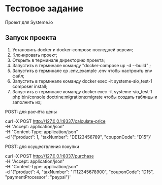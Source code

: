 # Тестовое задание
Проект для Systeme.io

## Запуск проекта
1) Установить docker и docker-compose последней версии;
2) Клонировать проект;
3) Открыть в терминале директорию проекта;
4) Запустить в терминале команду "docker-compose up -d --build" ;
5) Запустить в терминале cp .env_example .env чтобы настроить env файл;
6) Запустить в терминале команду docker exec -it systeme-sio_test-1 composer install;
7) Запустить в терминале команду docker exec -it systeme-sio_test-1 php bin/console doctrine:migrations:migrate чтобы создать таблицы и заполнить их;


POST: для расчёта цены

curl -X POST http://127.0.0.1:8337/calculate-price \
-H "Accept: application/json" \
-H "Content-Type: application/json" \
-d '{"product": 1, "taxNumber": "DE123456789", "couponCode": "D15"}'


POST: для осуществления покупки

curl -X POST http://127.0.0.1:8337/purchase \
-H "Accept: application/json" \
-H "Content-Type: application/json" \
-d '{"product": 4, "taxNumber": "IT12345678900", "couponCode": "D15", "paymentProcessor": "paypal"}'
